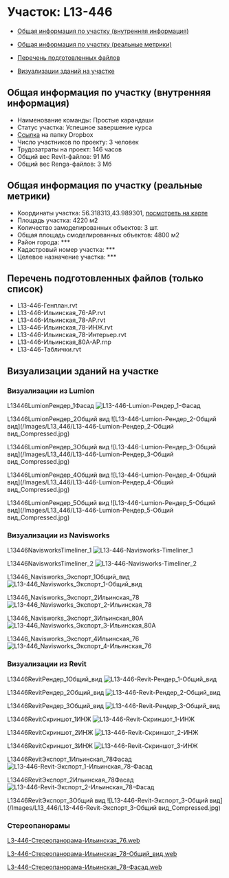 # Участок: L13-446

* [Общая информация по участку (внутренняя информация)](#Chapter1)

* [Общая информация по участку (реальные метрики)](#Chapter2)

* [Перечень подготовленных файлов](#Chapter3)

* [Визуализации зданий на участке](#Chapter6)

## <a id="Chapter1"></a> Общая информация по участку (внутренняя информация)
+ Наименование команды: Простые карандаши
+ Статус участка: Успешное завершение курса
+ [Ссылка](https://www.dropbox.com/sh/wvvgv1nw1iqred9/AAC1WfQHgBcK2TG1MtqF4xBTa/L13_446?dl=0) на папку Dropbox
+ Число участников по проекту: 3 человек
+ Трудозатраты на проект: 146 часов
+ Общий вес Revit-файлов: 91 Мб
+ Общий вес Renga-файлов: 3 Мб
## <a id="Chapter2"></a> Общая информация по участку (реальные метрики)
+ Координаты участка: 56.318313,43.989301, [посмотреть на карте](https://yandex.ru/maps/47/nizhny-novgorod/?ll=43.989301%2C56.318313&z=19)
+ Площадь участка: 4220 м2
+ Количество замоделированных объектов: 3 шт.
+ Общая площадь смоделированных объектов: 4800 м2
+ Район города: *** 
+ Кадастровый номер участка: *** 
+ Целевое назначение участка: *** 
## <a id="Chapter3"></a> Перечень подготовленных файлов (только список)
+ L13-446-Генплан.rvt
+ L13-446-Ильинская_76-АР.rvt
+ L13-446-Ильинская_78-АР.rvt
+ L13-446-Ильинская_78-ИНЖ.rvt
+ L13-446-Ильинская_78-Интерьер.rvt
+ L13-446-Ильинская_80А-АР.rnp
+ L13-446-Таблички.rvt
## <a id="Chapter6"></a> Визуализации зданий на участке
### Визуализации из Lumion
L13446LumionРендер_1Фасад
![L13-446-Lumion-Рендер_1-Фасад](/Images/L13_446/L13-446-Lumion-Рендер_1-Фасад_Compressed.jpg)

L13446LumionРендер_2Общий вид
![L13-446-Lumion-Рендер_2-Общий вид](/Images/L13_446/L13-446-Lumion-Рендер_2-Общий вид_Compressed.jpg)

L13446LumionРендер_3Общий вид
![L13-446-Lumion-Рендер_3-Общий вид](/Images/L13_446/L13-446-Lumion-Рендер_3-Общий вид_Compressed.jpg)

L13446LumionРендер_4Общий вид
![L13-446-Lumion-Рендер_4-Общий вид](/Images/L13_446/L13-446-Lumion-Рендер_4-Общий вид_Compressed.jpg)

L13446LumionРендер_5Общий вид
![L13-446-Lumion-Рендер_5-Общий вид](/Images/L13_446/L13-446-Lumion-Рендер_5-Общий вид_Compressed.jpg)

### Визуализации из Navisworks
L13446NavisworksTimeliner_1
![L13-446-Navisworks-Timeliner_1](/Images/L13_446/L13-446-Navisworks-Timeliner_1_Compressed.jpg)

L13446NavisworksTimeliner_2
![L13-446-Navisworks-Timeliner_2](/Images/L13_446/L13-446-Navisworks-Timeliner_2_Compressed.jpg)

L13446_Navisworks_Экспорт_1Общий_вид
![L13-446_Navisworks_Экспорт_1-Общий_вид](/Images/L13_446/L13-446_Navisworks_Экспорт_1-Общий_вид_Compressed.jpg)

L13446_Navisworks_Экспорт_2Ильинская_78
![L13-446_Navisworks_Экспорт_2-Ильинская_78](/Images/L13_446/L13-446_Navisworks_Экспорт_2-Ильинская_78_Compressed.jpg)

L13446_Navisworks_Экспорт_3Ильинская_80А
![L13-446_Navisworks_Экспорт_3-Ильинская_80А](/Images/L13_446/L13-446_Navisworks_Экспорт_3-Ильинская_80А_Compressed.jpg)

L13446_Navisworks_Экспорт_4Ильинская_76
![L13-446_Navisworks_Экспорт_4-Ильинская_76](/Images/L13_446/L13-446_Navisworks_Экспорт_4-Ильинская_76_Compressed.jpg)

### Визуализации из Revit
L13446RevitРендер_1Общий_вид
![L13-446-Revit-Рендер_1-Общий_вид](/Images/L13_446/L13-446-Revit-Рендер_1-Общий_вид_Compressed.jpg)

L13446RevitРендер_2Общий_вид
![L13-446-Revit-Рендер_2-Общий_вид](/Images/L13_446/L13-446-Revit-Рендер_2-Общий_вид_Compressed.jpg)

L13446RevitРендер_3Общий_вид
![L13-446-Revit-Рендер_3-Общий_вид](/Images/L13_446/L13-446-Revit-Рендер_3-Общий_вид_Compressed.jpg)

L13446RevitСкриншот_1ИНЖ
![L13-446-Revit-Скриншот_1-ИНЖ](/Images/L13_446/L13-446-Revit-Скриншот_1-ИНЖ_Compressed.jpg)

L13446RevitСкриншот_2ИНЖ
![L13-446-Revit-Скриншот_2-ИНЖ](/Images/L13_446/L13-446-Revit-Скриншот_2-ИНЖ_Compressed.jpg)

L13446RevitСкриншот_3ИНЖ
![L13-446-Revit-Скриншот_3-ИНЖ](/Images/L13_446/L13-446-Revit-Скриншот_3-ИНЖ_Compressed.jpg)

L13446RevitЭкспорт_1Ильинская_78Фасад
![L13-446-Revit-Экспорт_1-Ильинская_78-Фасад](/Images/L13_446/L13-446-Revit-Экспорт_1-Ильинская_78-Фасад_Compressed.jpg)

L13446RevitЭкспорт_2Ильинская_78Фасад
![L13-446-Revit-Экспорт_2-Ильинская_78-Фасад](/Images/L13_446/L13-446-Revit-Экспорт_2-Ильинская_78-Фасад_Compressed.jpg)

L13446RevitЭкспорт_3Общий вид
![L13-446-Revit-Экспорт_3-Общий вид](/Images/L13_446/L13-446-Revit-Экспорт_3-Общий вид_Compressed.jpg)

### Стереопанорамы
[L3-446-Стереопанорама-Ильинская_76.web](https://pano.autodesk.com/pano.html?url=jpgs/04f67c73-8b29-4138-9f50-a5a2a4a90bb4&version=2)

[L3-446-Стереопанорама-Ильинская_78-Общий_вид.web](https://pano.autodesk.com/pano.html?url=jpgs/66a593af-70eb-479f-a587-712e925b6e5f&version=2)

[L3-446-Стереопанорама-Ильинская_78-Фасад.web](https://pano.autodesk.com/pano.html?url=jpgs/a9332298-6223-416b-a886-8bc34436ee82&version=2)

